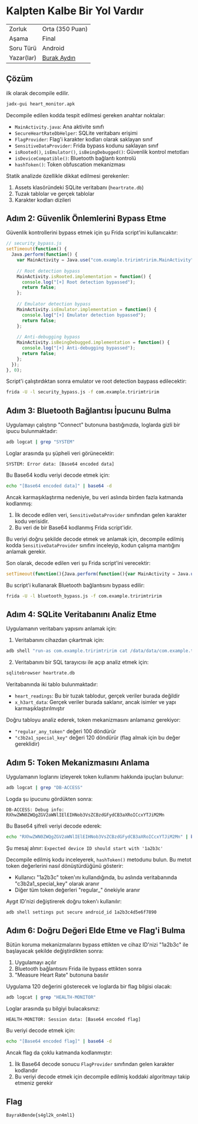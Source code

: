 # Kalpten Kalbe Bir Yol Vardır

|    |  |
| ------------- |-------------|
| Zorluk        | Orta (350 Puan)|
| Aşama         | Final    |
| Soru Türü     | Android |
| Yazar(lar)    | [Burak Aydın](http://github.com/GrgnPl) |

## Çözüm

ilk olarak decompile edilir. 

```bash
jadx-gui heart_monitor.apk
```

Decompile edilen kodda tespit edilmesi gereken anahtar noktalar:

- `MainActivity.java`: Ana aktivite sınıfı
- `SecureHeartRateDbHelper`: SQLite veritabanı erişimi
- `FlagProvider`: Flag'i karakter kodları olarak saklayan sınıf
- `SensitiveDataProvider`: Frida bypass kodunu saklayan sınıf
- `isRooted()`, `isEmulator()`, `isBeingDebugged()`: Güvenlik kontrol metotları
- `isDeviceCompatible()`: Bluetooth bağlantı kontrolü
- `hashToken()`: Token obfuscation mekanizması

Statik analizde özellikle dikkat edilmesi gerekenler:
1. Assets klasöründeki SQLite veritabanı (`heartrate.db`)
2. Tuzak tablolar ve gerçek tablolar
3. Karakter kodları dizileri

## Adım 2: Güvenlik Önlemlerini Bypass Etme

Güvenlik kontrollerini bypass etmek için şu Frida script'ini kullanıcaktır:

```javascript
// security_bypass.js
setTimeout(function() {
  Java.perform(function() {
    var MainActivity = Java.use("com.example.tririmtririm.MainActivity");
    
    // Root detection bypass
    MainActivity.isRooted.implementation = function() {
      console.log("[+] Root detection bypassed");
      return false;
    };
    
    // Emulator detection bypass
    MainActivity.isEmulator.implementation = function() {
      console.log("[+] Emulator detection bypassed");
      return false;
    };
    
    // Anti-debugging bypass
    MainActivity.isBeingDebugged.implementation = function() {
      console.log("[+] Anti-debugging bypassed");
      return false;
    };
  });
}, 0);
```

Script'i çalıştırdıktan sonra emulator ve root detection baypass edilecektir:

```bash
frida -U -l security_bypass.js -f com.example.tririmtririm
```

## Adım 3: Bluetooth Bağlantısı İpucunu Bulma

Uygulamayı çalıştırıp "Connect" butonuna bastığınızda, loglarda gizli bir ipucu bulunmaktadır:

```bash
adb logcat | grep "SYSTEM"
```

Loglar arasında şu şüpheli veri görünecektir:

```
SYSTEM: Error data: [Base64 encoded data]
```

Bu Base64 kodlu veriyi decode etmek için:

```bash
echo "[Base64 encoded data]" | base64 -d
```

Ancak karmaşıklaştırma nedeniyle, bu veri aslında birden fazla katmanda kodlanmış:

1. İlk decode edilen veri, `SensitiveDataProvider` sınıfından gelen karakter kodu verisidir.
2. Bu veri de bir Base64 kodlanmış Frida script'idir.

Bu veriyi doğru şekilde decode etmek ve anlamak için, decompile edilmiş kodda `SensitiveDataProvider` sınıfını inceleyip, kodun çalışma mantığını anlamak gerekir.

Son olarak, decode edilen veri şu Frida script'ini verecektir:

```javascript
setTimeout(function(){Java.perform(function(){var MainActivity = Java.use("com.example.tririmtririm.MainActivity");MainActivity.isDeviceCompatible.implementation = function(){return true;}});});
```

Bu script'i kullanarak Bluetooth bağlantısını bypass edilir:

```bash
frida -U -l bluetooth_bypass.js -f com.example.tririmtririm
```

## Adım 4: SQLite Veritabanını Analiz Etme

Uygulamanın veritabanı yapısını anlamak için:

1. Veritabanını cihazdan çıkartmak için:
```bash
adb shell "run-as com.example.tririmtririm cat /data/data/com.example.tririmtririm/databases/heartrate.db" > heartrate.db
```

2. Veritabanını bir SQL tarayıcısı ile açıp analiz etmek için:
```bash
sqlitebrowser heartrate.db
```

Veritabanında iki tablo bulunmaktadır:
- `heart_readings`: Bu bir tuzak tablodur, gerçek veriler burada değildir
- `x_h3art_data`: Gerçek veriler burada saklanır, ancak isimler ve yapı karmaşıklaştırılmıştır

Doğru tabloyu analiz ederek, token mekanizmasını anlamanız gerekiyor:
- `"regular_any_token"` değeri 100 döndürür
- `"c3b2a1_special_key"` değeri 120 döndürür (flag almak için bu değer gereklidir)

## Adım 5: Token Mekanizmasını Anlama

Uygulamanın loglarını izleyerek token kullanımı hakkında ipuçları bulunur:

```bash
adb logcat | grep "DB-ACCESS"
```

Logda şu ipucunu gördükten sonra:
```
DB-ACCESS: Debug info: RXhwZWN0ZWQgZGV2aWNlIElEIHNob3VsZCBzdGFydCB3aXRoICcxYTJiM2Mn
```

Bu Base64 şifreli veriyi decode ederek:
```bash
echo "RXhwZWN0ZWQgZGV2aWNlIElEIHNob3VsZCBzdGFydCB3aXRoICcxYTJiM2Mn" | base64 -d
```

Şu mesaj alınır: `Expected device ID should start with '1a2b3c'`

Decompile edilmiş kodu inceleyerek, `hashToken()` metodunu bulun. Bu metot token değerlerini nasıl dönüştürdüğünü gösterir:
- Kullanıcı "1a2b3c" token'ını kullandığında, bu aslında veritabanında "c3b2a1_special_key" olarak aranır
- Diğer tüm token değerleri "regular_" önekiyle aranır

Aygıt ID'nizi değiştirerek doğru token'ı kullanılır:
```bash
adb shell settings put secure android_id 1a2b3c4d5e6f7890
```

## Adım 6: Doğru Değeri Elde Etme ve Flag'i Bulma

Bütün koruma mekanizmalarını bypass ettikten ve cihaz ID'nizi "1a2b3c" ile başlayacak şekilde değiştirdikten sonra:

1. Uygulamayı açılır
2. Bluetooth bağlantısını Frida ile bypass ettikten sonra
3. "Measure Heart Rate" butonuna basılır

Uygulama 120 değerini gösterecek ve loglarda bir flag bilgisi olacak:

```bash
adb logcat | grep "HEALTH-MONITOR"
```

Loglar arasında şu bilgiyi bulacaksınız:
```
HEALTH-MONITOR: Session data: [Base64 encoded flag]
```

Bu veriyi decode etmek için:
```bash
echo "[Base64 encoded flag]" | base64 -d
```

Ancak flag da çoklu katmanda kodlanmıştır:
1. İlk Base64 decode sonucu `FlagProvider` sınıfından gelen karakter kodlarıdır
2. Bu veriyi decode etmek için decompile edilmiş koddaki algoritmayı takip etmeniz gerekir

## Flag
```
BayrakBende{s4gl2k_on4ml1}
```
